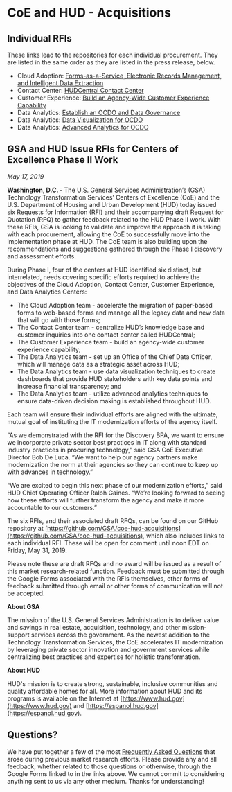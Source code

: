 # CoE and HUD - Acquisitions

## Individual RFIs

These links lead to the repositories for each individual procurement. They are listed in the same order as they are listed in the press release, below.

* Cloud Adoption: [Forms-as-a-Service, Electronic Records Management, and Intelligent Data Extraction](https://github.com/GSA/coe-hud-acq-faas-erm-ide)
* Contact Center: [HUDCentral Contact Center](https://github.com/GSA/coe-hud-acq-hudcentral)
* Customer Experience: [Build an Agency-Wide Customer Experience Capability](https://github.com/GSA/coe-hud-acq-agency-wide-cx)
* Data Analytics: [Establish an OCDO and Data Governance](https://github.com/GSA/coe-hud-acq-ocdo)
* Data Analytics: [Data Visualization for OCDO](https://github.com/GSA/coe-hud-acq-data-visualization)
* Data Analytics: [Advanced Analytics for OCDO](https://github.com/GSA/coe-hud-acq-advanced-analytics)

## GSA and HUD Issue RFIs for Centers of Excellence Phase II Work

*May 17, 2019*

**Washington, D.C. -** The U.S. General Services Administration’s (GSA) Technology Transformation Services’ Centers of Excellence (CoE) and the U.S. Department of Housing and Urban Development (HUD) today issued six Requests for Information (RFI) and their accompanying draft Request for Quotation (RFQ) to gather feedback related to the HUD Phase II work. With these RFIs, GSA is looking to validate and improve the approach it is taking with each procurement, allowing the CoE to successfully move into the implementation phase at HUD. The CoE team is also building upon the recommendations and suggestions gathered through the Phase I discovery and assessment efforts.

During Phase I, four of the centers at HUD identified six distinct, but interrelated, needs covering specific efforts required to achieve the objectives of the Cloud Adoption, Contact Center, Customer Experience, and Data Analytics Centers:

* The Cloud Adoption team - accelerate the migration of paper-based forms to web-based forms and manage all the legacy data and new data that will go with those forms;
* The Contact Center team - centralize HUD’s knowledge base and customer inquiries into one contact center called HUDCentral;
* The Customer Experience team - build an agency-wide customer experience capability;
* The Data Analytics team - set up an Office of the Chief Data Officer, which will manage data as a strategic asset across HUD;
* The Data Analytics team - use data visualization techniques to create dashboards that provide HUD stakeholders with key data points and increase financial transparency; and 
* The Data Analytics team - utilize advanced analytics techniques to ensure data-driven decision making is established throughout HUD.

Each team will ensure their individual efforts are aligned with the ultimate, mutual goal of instituting the IT modernization efforts of the agency itself.

“As we demonstrated with the RFI for the Discovery BPA, we want to ensure we incorporate private sector best practices in IT along with standard industry practices in procuring technology,” said GSA CoE Executive Director Bob De Luca. “We want to help our agency partners make modernization the norm at their agencies so they can continue to keep up with advances in technology.”

“We are excited to begin this next phase of our modernization efforts,” said HUD Chief Operating Officer Ralph Gaines. “We’re looking forward to seeing how these efforts will further transform the agency and make it more accountable to our customers.”

The six RFIs, and their associated draft RFQs, can be found on our GitHub repository at [https://github.com/GSA/coe-hud-acquisitions](https://github.com/GSA/coe-hud-acquisitions), which also includes links to each individual RFI. These will be open for comment until noon EDT on Friday, May 31, 2019. 

Please note these are draft RFQs and no award will be issued as a result of this market research-related function. Feedback must be submitted through the Google Forms associated with the RFIs themselves, other forms of feedback submitted through email or other forms of communication will not be accepted.

**About GSA**

The mission of the U.S. General Services Administration is to deliver value and savings in real estate, acquisition, technology, and other mission-support services across the government. As the newest addition to the Technology Transformation Services, the CoE accelerates IT modernization by leveraging private sector innovation and government services while centralizing best practices and expertise for holistic transformation.

**About HUD**

HUD's mission is to create strong, sustainable, inclusive communities and quality affordable homes for all. More information about HUD and its programs is available on the Internet at [https://www.hud.gov](https://www.hud.gov) and [https://espanol.hud.gov](https://espanol.hud.gov).

## Questions?

We have put together a few of the most [Frequently Asked Questions](FAQ.md) that arose during previous market research efforts. Please provide any and all feedback, whether related to those questions or otherwise, through the Google Forms linked to in the links above. We cannot commit to considering anything sent to us via any other medium. Thanks for understanding!